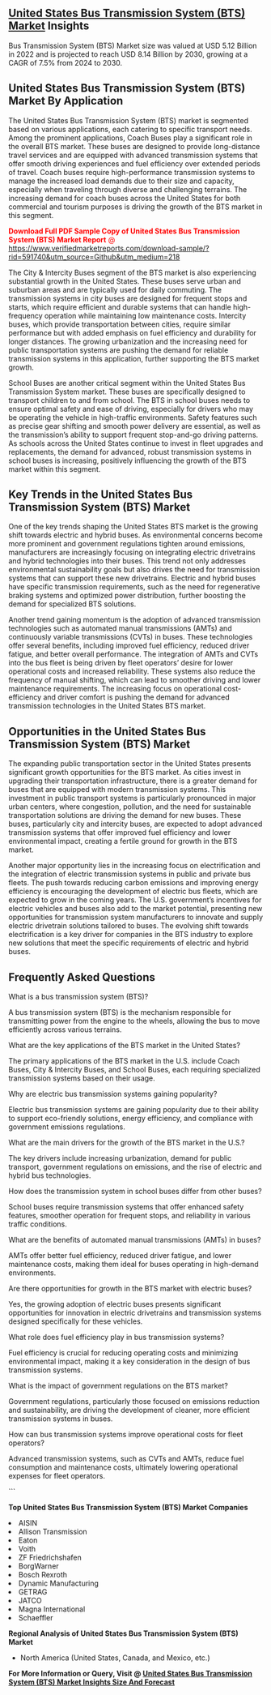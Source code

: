 <h2><a href="https://www.verifiedmarketreports.com/download-sample/?rid=591740&amp;utm_source=Github&amp;utm_medium=218" target="_blank">United States Bus Transmission System (BTS) Market</a> Insights</h2><p>Bus Transmission System (BTS) Market size was valued at USD 5.12 Billion in 2022 and is projected to reach USD 8.14 Billion by 2030, growing at a CAGR of 7.5% from 2024 to 2030.</p><p> <h2>United States Bus Transmission System (BTS) Market By Application</h2> <p>The United States Bus Transmission System (BTS) market is segmented based on various applications, each catering to specific transport needs. Among the prominent applications, Coach Buses play a significant role in the overall BTS market. These buses are designed to provide long-distance travel services and are equipped with advanced transmission systems that offer smooth driving experiences and fuel efficiency over extended periods of travel. Coach buses require high-performance transmission systems to manage the increased load demands due to their size and capacity, especially when traveling through diverse and challenging terrains. The increasing demand for coach buses across the United States for both commercial and tourism purposes is driving the growth of the BTS market in this segment. <p><span class=""><span style="color: #ff0000;"><strong>Download Full PDF Sample Copy of United States Bus Transmission System (BTS) Market Report</strong> @ </span><a href="https://www.verifiedmarketreports.com/download-sample/?rid=591740&amp;utm_source=Github&amp;utm_medium=218" target="_blank">https://www.verifiedmarketreports.com/download-sample/?rid=591740&amp;utm_source=Github&amp;utm_medium=218</a></span></p> <p>The City & Intercity Buses segment of the BTS market is also experiencing substantial growth in the United States. These buses serve urban and suburban areas and are typically used for daily commuting. The transmission systems in city buses are designed for frequent stops and starts, which require efficient and durable systems that can handle high-frequency operation while maintaining low maintenance costs. Intercity buses, which provide transportation between cities, require similar performance but with added emphasis on fuel efficiency and durability for longer distances. The growing urbanization and the increasing need for public transportation systems are pushing the demand for reliable transmission systems in this application, further supporting the BTS market growth. <p>School Buses are another critical segment within the United States Bus Transmission System market. These buses are specifically designed to transport children to and from school. The BTS in school buses needs to ensure optimal safety and ease of driving, especially for drivers who may be operating the vehicle in high-traffic environments. Safety features such as precise gear shifting and smooth power delivery are essential, as well as the transmission’s ability to support frequent stop-and-go driving patterns. As schools across the United States continue to invest in fleet upgrades and replacements, the demand for advanced, robust transmission systems in school buses is increasing, positively influencing the growth of the BTS market within this segment. <h2>Key Trends in the United States Bus Transmission System (BTS) Market</h2> <p>One of the key trends shaping the United States BTS market is the growing shift towards electric and hybrid buses. As environmental concerns become more prominent and government regulations tighten around emissions, manufacturers are increasingly focusing on integrating electric drivetrains and hybrid technologies into their buses. This trend not only addresses environmental sustainability goals but also drives the need for transmission systems that can support these new drivetrains. Electric and hybrid buses have specific transmission requirements, such as the need for regenerative braking systems and optimized power distribution, further boosting the demand for specialized BTS solutions. <p>Another trend gaining momentum is the adoption of advanced transmission technologies such as automated manual transmissions (AMTs) and continuously variable transmissions (CVTs) in buses. These technologies offer several benefits, including improved fuel efficiency, reduced driver fatigue, and better overall performance. The integration of AMTs and CVTs into the bus fleet is being driven by fleet operators’ desire for lower operational costs and increased reliability. These systems also reduce the frequency of manual shifting, which can lead to smoother driving and lower maintenance requirements. The increasing focus on operational cost-efficiency and driver comfort is pushing the demand for advanced transmission technologies in the United States BTS market. <h2>Opportunities in the United States Bus Transmission System (BTS) Market</h2> <p>The expanding public transportation sector in the United States presents significant growth opportunities for the BTS market. As cities invest in upgrading their transportation infrastructure, there is a greater demand for buses that are equipped with modern transmission systems. This investment in public transport systems is particularly pronounced in major urban centers, where congestion, pollution, and the need for sustainable transportation solutions are driving the demand for new buses. These buses, particularly city and intercity buses, are expected to adopt advanced transmission systems that offer improved fuel efficiency and lower environmental impact, creating a fertile ground for growth in the BTS market. <p>Another major opportunity lies in the increasing focus on electrification and the integration of electric transmission systems in public and private bus fleets. The push towards reducing carbon emissions and improving energy efficiency is encouraging the development of electric bus fleets, which are expected to grow in the coming years. The U.S. government’s incentives for electric vehicles and buses also add to the market potential, presenting new opportunities for transmission system manufacturers to innovate and supply electric drivetrain solutions tailored to buses. The evolving shift towards electrification is a key driver for companies in the BTS industry to explore new solutions that meet the specific requirements of electric and hybrid buses. <h2>Frequently Asked Questions</h2> <p>What is a bus transmission system (BTS)?</p> <p>A bus transmission system (BTS) is the mechanism responsible for transmitting power from the engine to the wheels, allowing the bus to move efficiently across various terrains.</p> <p>What are the key applications of the BTS market in the United States?</p> <p>The primary applications of the BTS market in the U.S. include Coach Buses, City & Intercity Buses, and School Buses, each requiring specialized transmission systems based on their usage.</p> <p>Why are electric bus transmission systems gaining popularity?</p> <p>Electric bus transmission systems are gaining popularity due to their ability to support eco-friendly solutions, energy efficiency, and compliance with government emissions regulations.</p> <p>What are the main drivers for the growth of the BTS market in the U.S.?</p> <p>The key drivers include increasing urbanization, demand for public transport, government regulations on emissions, and the rise of electric and hybrid bus technologies.</p> <p>How does the transmission system in school buses differ from other buses?</p> <p>School buses require transmission systems that offer enhanced safety features, smoother operation for frequent stops, and reliability in various traffic conditions.</p> <p>What are the benefits of automated manual transmissions (AMTs) in buses?</p> <p>AMTs offer better fuel efficiency, reduced driver fatigue, and lower maintenance costs, making them ideal for buses operating in high-demand environments.</p> <p>Are there opportunities for growth in the BTS market with electric buses?</p> <p>Yes, the growing adoption of electric buses presents significant opportunities for innovation in electric drivetrains and transmission systems designed specifically for these vehicles.</p> <p>What role does fuel efficiency play in bus transmission systems?</p> <p>Fuel efficiency is crucial for reducing operating costs and minimizing environmental impact, making it a key consideration in the design of bus transmission systems.</p> <p>What is the impact of government regulations on the BTS market?</p> <p>Government regulations, particularly those focused on emissions reduction and sustainability, are driving the development of cleaner, more efficient transmission systems in buses.</p> <p>How can bus transmission systems improve operational costs for fleet operators?</p> <p>Advanced transmission systems, such as CVTs and AMTs, reduce fuel consumption and maintenance costs, ultimately lowering operational expenses for fleet operators.</p> ```</p><p><strong>Top United States Bus Transmission System (BTS) Market Companies</strong></p><div data-test-id=""><p><li>AISIN</li><li> Allison Transmission</li><li> Eaton</li><li> Voith</li><li> ZF Friedrichshafen</li><li> BorgWarner</li><li> Bosch Rexroth</li><li> Dynamic Manufacturing</li><li> GETRAG</li><li> JATCO</li><li> Magna International</li><li> Schaeffler</li></p><div><strong>Regional Analysis of&nbsp;United States Bus Transmission System (BTS) Market</strong></div><ul><li dir="ltr"><p dir="ltr">North America&nbsp;(United States, Canada, and Mexico, etc.)</p></li></ul><p><strong>For More Information or Query, Visit @&nbsp;</strong><strong><a href="https://www.verifiedmarketreports.com/product/bus-transmission-system-bts-market/?utm_source=Github&amp;utm_medium=218" target="_blank">United States Bus Transmission System (BTS) Market Insights Size And Forecast</a></strong></p></div>
